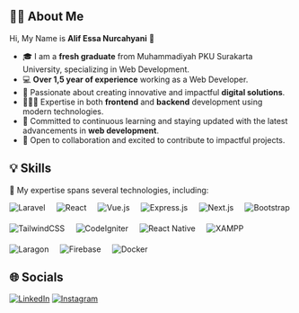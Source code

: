 ## 🧕🏻 About Me

Hi, My Name is **Alif Essa Nurcahyani** 👋 

- 🎓 I am a **fresh graduate** from Muhammadiyah PKU Surakarta University, specializing in Web Development.  
- 💻 **Over 1,5 year of experience** working as a Web Developer.  
- 🌟 Passionate about creating innovative and impactful **digital solutions**.  
- 👩🏻‍💻 Expertise in both **frontend** and **backend** development using modern technologies.  
- 🚀 Committed to continuous learning and staying updated with the latest advancements in **web development**.  
- 🤝 Open to collaboration and excited to contribute to impactful projects.


<!--
**Al1en131/Al1en131** is a ✨ _special_ ✨ repository because its `README.md` (this file) appears on your GitHub profile.

Here are some ideas to get you started:

- 🔭 I’m currently working on ...
- 🌱 I’m currently learning ...
- 👯 I’m looking to collaborate on ...
- 🤔 I’m looking for help with ...
- 💬 Ask me about ...
- 📫 How to reach me: ...
- 😄 Pronouns: ...
- ⚡ Fun fact: ...
-->

## 💡 Skills

🚀 My expertise spans several technologies, including:

<div style="display: flex; flex-wrap: wrap; gap: 20px; align-items: center;">
  <img src="https://img.shields.io/badge/Laravel-%23FF2D20.svg?style=for-the-badge&logo=laravel&logoColor=white" alt="Laravel">
  <img src="https://img.shields.io/badge/React-%2361DAFB.svg?style=for-the-badge&logo=react&logoColor=white" alt="React">
  <img src="https://img.shields.io/badge/Vue.js-%234FC08D.svg?style=for-the-badge&logo=vue.js&logoColor=white" alt="Vue.js">
  <img src="https://img.shields.io/badge/Express.js-%23000000.svg?style=for-the-badge&logo=express&logoColor=white" alt="Express.js">
  <img src="https://img.shields.io/badge/Next.js-%23000000.svg?style=for-the-badge&logo=next.js&logoColor=white" alt="Next.js">
  <img src="https://img.shields.io/badge/Bootstrap-%237952B3.svg?style=for-the-badge&logo=bootstrap&logoColor=white" alt="Bootstrap">
  <img src="https://img.shields.io/badge/TailwindCSS-%2338B2AC.svg?style=for-the-badge&logo=tailwind-css&logoColor=white" alt="TailwindCSS">
  <img src="https://img.shields.io/badge/CodeIgniter-%23DD4814.svg?style=for-the-badge&logo=codeigniter&logoColor=white" alt="CodeIgniter">
  <img src="https://img.shields.io/badge/React_Native-%2320232a.svg?style=for-the-badge&logo=react&logoColor=white" alt="React Native">
  <img src="https://img.shields.io/badge/XAMPP-%23D92D2A.svg?style=for-the-badge&logo=xampp&logoColor=white" alt="XAMPP">
  <img src="https://img.shields.io/badge/Laragon-%23F24D1F.svg?style=for-the-badge&logo=laragon&logoColor=white" alt="Laragon">
  <img src="https://img.shields.io/badge/Firebase-%23FFCA28.svg?style=for-the-badge&logo=firebase&logoColor=white" alt="Firebase">
  <img src="https://img.shields.io/badge/Docker-%230db7ed.svg?style=for-the-badge&logo=docker&logoColor=white" alt="Docker">
</div>



## 🌐 Socials

[![LinkedIn](https://img.shields.io/badge/LinkedIn-0077B5?style=flat-square&logo=linkedin&logoColor=white)](https://www.linkedin.com/in/alif-essa-nurcahyani-4a0b85280/)
[![Instagram](https://img.shields.io/badge/Instagram-E4405F?style=flat-square&logo=instagram&logoColor=white)](https://www.instagram.com/alif_essa_nurcahyani)
